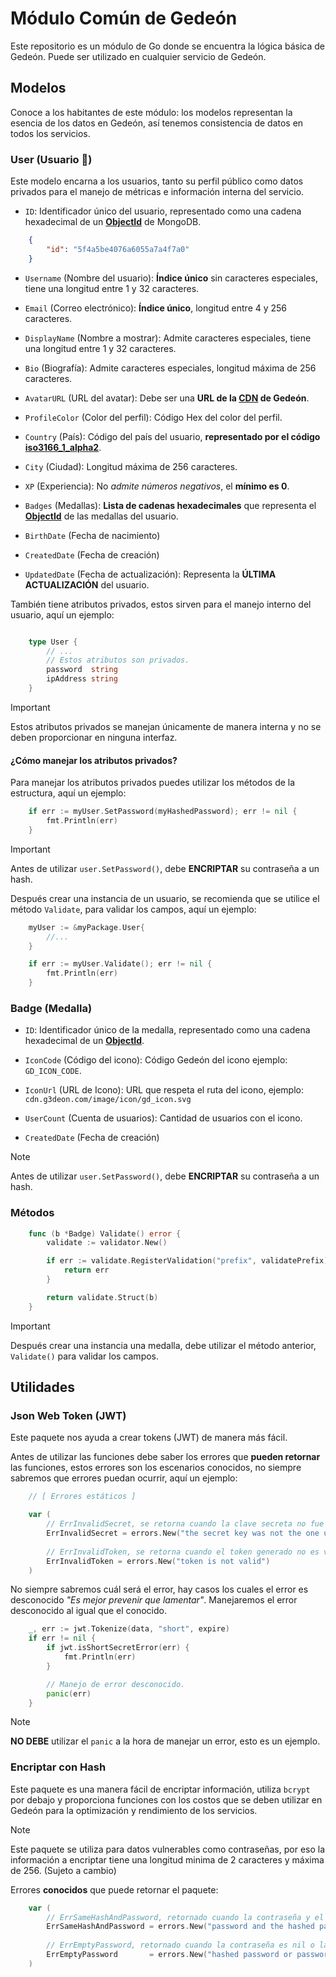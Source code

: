 # Módulo Común de Gedeón

Este repositorio es un módulo de Go donde se encuentra la lógica básica de Gedeón. Puede ser utilizado en cualquier servicio de Gedeón.

## Modelos

Conoce a los habitantes de este módulo: los modelos representan la esencia de los datos en Gedeón, así tenemos consistencia de datos en todos los servicios.

### User (Usuario 👤) 

Este modelo encarna a los usuarios, tanto su perfil público como datos privados para el manejo de métricas e información interna del servicio.

- `ID`: Identificador único del usuario, representado como una cadena hexadecimal de un [**ObjectId**](https://www.mongodb.com/docs/manual/reference/method/ObjectId/) de MongoDB.

```json
    {
        "id": "5f4a5be4076a6055a7a4f7a0"
    }
```

- `Username` (Nombre del usuario): **Índice único** sin caracteres especiales, tiene una longitud entre 1 y 32 caracteres.

- `Email` (Correo electrónico): **Índice único**, longitud entre 4 y 256 caracteres.

- `DisplayName` (Nombre a mostrar): Admite caracteres especiales, tiene una longitud entre 1 y 32 caracteres.
  
- `Bio` (Biografía): Admite caracteres especiales, longitud máxima de 256 caracteres.

- `AvatarURL`  (URL del avatar): Debe ser una **URL de la [CDN](https://en.wikipedia.org/wiki/Content_delivery_network) de Gedeón**.

- `ProfileColor` (Color del perfil): Código Hex del color del perfil.
  
- `Country` (País): Código del país del usuario, **representado por el código [iso3166_1_alpha2](https://en.wikipedia.org/wiki/ISO_3166-1_alpha-2)**.
  
- `City` (Ciudad): Longitud máxima de 256 caracteres.
  
- `XP` (Experiencia): No *admite números negativos*, el **mínimo es 0**.

- `Badges` (Medallas): **Lista de cadenas hexadecimales** que representa el [**ObjectId**](https://www.mongodb.com/docs/manual/reference/method/ObjectId/) de las medallas del usuario.

- `BirthDate` (Fecha de nacimiento)

- `CreatedDate` (Fecha de creación)

- `UpdatedDate` (Fecha de actualización): Representa la **ÚLTIMA ACTUALIZACIÓN** del usuario.
  
También tiene atributos privados, estos sirven para el manejo interno del usuario, aquí un ejemplo:

```go

    type User {
        // ...
        // Estos atributos son privados.
        password  string
        ipAddress string
    }
```

> [!IMPORTANT]
> Estos atributos privados se manejan únicamente de manera interna y no se deben proporcionar en ninguna interfaz.


#### ¿Cómo manejar los atributos privados?

Para manejar los atributos privados puedes utilizar los métodos de la estructura, aquí un ejemplo:

```go
    if err := myUser.SetPassword(myHashedPassword); err != nil {
        fmt.Println(err)
    }
```

> [!IMPORTANT]
> Antes de utilizar `user.SetPassword()`, debe **ENCRIPTAR** su contraseña a un hash.

Después crear una instancia de un usuario, se recomienda que se utilice el método `Validate`, para validar los campos, aquí un ejemplo:

```go
    myUser := &myPackage.User{
        //...
    }

    if err := myUser.Validate(); err != nil {
        fmt.Println(err)
    }
```  


### Badge (Medalla)

- `ID`: Identificador único de la medalla, representado como una cadena hexadecimal de un  [**ObjectId**](https://www.mongodb.com/docs/manual/reference/method/ObjectId/).
  
- `IconCode` (Código del icono): Código Gedeón del icono ejemplo: `GD_ICON_CODE`.
  
- `IconUrl` (URL de Icono): URL que respeta el ruta del icono, ejemplo:
`cdn.g3deon.com/image/icon/gd_icon.svg`

- `UserCount` (Cuenta de usuarios): Cantidad de usuarios con el icono.

- `CreatedDate` (Fecha de creación)

> [!NOTE]
> Antes de utilizar `user.SetPassword()`, debe **ENCRIPTAR** su contraseña a un hash.


### Métodos

```go
    func (b *Badge) Validate() error {
	    validate := validator.New()

	    if err := validate.RegisterValidation("prefix", validatePrefix); err != nil {
		    return err
	    }

	    return validate.Struct(b)
    }
```
> [!IMPORTANT]
> Después crear una instancia una medalla, debe utilizar el método anterior, `Validate()` para validar los campos.

## Utilidades

### Json Web Token (JWT)

Este paquete nos ayuda a crear tokens (JWT) de manera más fácil.

Antes de utilizar las funciones debe saber los errores que **pueden retornar** las funciones, estos errores son los escenarios conocidos, no siempre sabremos que errores puedan ocurrir, aquí un ejemplo:

```go
    // [ Errores estáticos ]

    var (
        // ErrInvalidSecret, se retorna cuando la clave secreta no fue la utilizada para la firma del JSON WEB token.
	    ErrInvalidSecret = errors.New("the secret key was not the one used to sign")
    
        // ErrInvalidToken, se retorna cuando el token generado no es valido, *muy posiblemente por un error del cliente*.
	    ErrInvalidToken = errors.New("token is not valid")
    )
```
No siempre sabremos cuál será el error, hay casos los cuales el error es desconocido *"Es mejor prevenir que lamentar"*. Manejaremos el error 
desconocido al igual que el conocido.

```go
    _, err := jwt.Tokenize(data, "short", expire)
    if err != nil {
        if jwt.isShortSecretError(err) {
            fmt.Println(err)
        }

        // Manejo de error desconocido.
        panic(err)
    }
```
> [!NOTE] 
> **NO DEBE** utilizar el `panic` a la hora de manejar un error, esto es un ejemplo.

### Encriptar con Hash

Este paquete es una manera fácil de encriptar información, utiliza `bcrypt` por debajo y proporciona funciones con los costos que se deben utilizar en Gedeón para la optimización y rendimiento de los servicios.

> [!NOTE] 
> Este paquete se utiliza para datos vulnerables como contraseñas, por eso la información a encriptar tiene una longitud minima de 2 caracteres y máxima de 256. (Sujeto a cambio)

Errores **conocidos** que puede retornar el paquete:

```go
    var (
        // ErrSameHashAndPassword, retornado cuando la contraseña y el hash proporcionado son iguales.
        ErrSameHashAndPassword = errors.New("password and the hashed password cannot be the same")
	    
        // ErrEmptyPassword, retornado cuando la contraseña es nil o la cadena esta vacía ("").
        ErrEmptyPassword       = errors.New("hashed password or password must be not empty")
    )
```